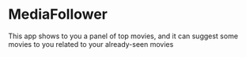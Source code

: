 # MediaFollower
This app shows to you a panel of top movies, and it can suggest some movies to you related to your already-seen movies
